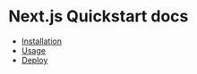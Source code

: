 # Next.js Quickstart docs

- [Installation](installation.md)
- [Usage](usage.md)
- [Deploy](deploy.md)
